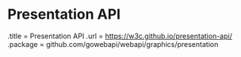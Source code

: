 # Presentation API

.title = Presentation API
.url = <https://w3c.github.io/presentation-api/>
.package = github.com/gowebapi/webapi/graphics/presentation
